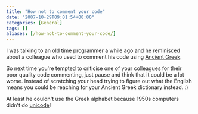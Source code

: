 ```yaml
---
title: "How not to comment your code"
date: "2007-10-29T09:01:54+00:00"
categories: [General]
tags: []
aliases: [/how-not-to-comment-your-code/]
---
```


I was talking to an old time programmer a while ago and he reminisced about a colleague who used to comment his code using <a href="http://en.wikipedia.org/wiki/Ancient_Greek">Ancient Greek</a>.

So next time you're tempted to criticise one of your colleagues for their poor quality code commenting, just pause and think that it could be a lot worse. Instead of scratching your head trying to figure out what the English means you could be reaching for your Ancient Greek dictionary instead. :)

At least he couldn't use the Greek alphabet because 1950s computers didn't do <a href="http://en.wikipedia.org/wiki/Unicode">unicode</a>!
